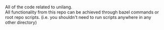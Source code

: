All of the code related to unilang.  
All functionality from this repo can be achieved through bazel commands or root repo scripts.
(i.e. you shouldn't need to run scripts anywhere in any other directory)